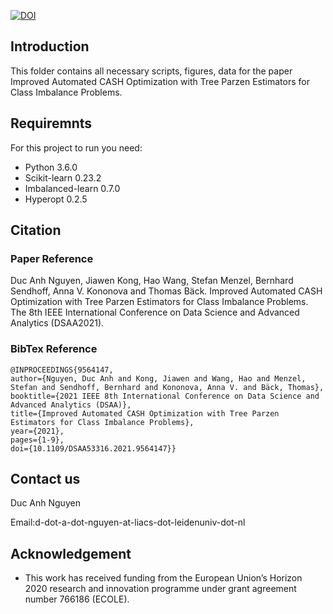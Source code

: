 [![DOI](https://zenodo.org/badge/328248246.svg)](https://zenodo.org/badge/latestdoi/328248246)


## Introduction
This folder contains all necessary scripts, figures, data for
the paper Improved Automated CASH Optimization with Tree Parzen Estimators for Class Imbalance Problems. 

## Requiremnts
For this project to run you need:
* Python 3.6.0
* Scikit-learn 0.23.2 
* Imbalanced-learn 0.7.0
* Hyperopt 0.2.5


## Citation
### Paper Reference

Duc Anh Nguyen, Jiawen Kong, Hao Wang, Stefan Menzel, Bernhard Sendhoff, Anna V. Kononova and Thomas Bäck. Improved Automated CASH Optimization with Tree Parzen Estimators for Class Imbalance Problems. The 8th IEEE International Conference on Data Science and Advanced Analytics (DSAA2021).
### BibTex Reference
`@INPROCEEDINGS{9564147,`\
  `author={Nguyen, Duc Anh and Kong, Jiawen and Wang, Hao and Menzel, Stefan and Sendhoff, Bernhard and Kononova, Anna V. and Bäck, Thomas},`\
  `booktitle={2021 IEEE 8th International Conference on Data Science and Advanced Analytics (DSAA)}, `\
  `title={Improved Automated CASH Optimization with Tree Parzen Estimators for Class Imbalance Problems}, `\
  `year={2021},`\
  `pages={1-9},`\
  `doi={10.1109/DSAA53316.2021.9564147}}`

## Contact us

Duc Anh Nguyen

Email:d-dot-a-dot-nguyen-at-liacs-dot-leidenuniv-dot-nl


## Acknowledgement

- This work has received funding from the European Union’s Horizon 2020 research and innovation programme under grant agreement number 766186 (ECOLE).
